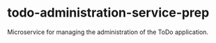 # todo-administration-service-prep
Microservice for managing the administration of the ToDo application.
